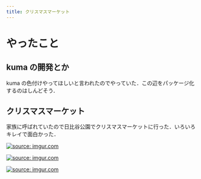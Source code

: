 ```yaml
---
title: クリスマスマーケット
---
```


<script async src="//cdn.embedly.com/widgets/platform.js"></script>

# やったこと

## kuma の開発とか

kuma の色付けやってほしいと言われたのでやっていた．この辺をパッケージ化するのはしんどそう．


## クリスマスマーケット

家族に呼ばれていたので日比谷公園でクリスマスマーケットに行った．いろいろキレイで面白かった．

<a href="https://imgur.com/T1FpaMs" class="embedly-card"><img src="https://i.imgur.com/T1FpaMs.jpg" title="source: imgur.com" /></a>

<a href="https://imgur.com/9CWRayE" class="embedly-card"><img src="https://i.imgur.com/9CWRayE.jpg" title="source: imgur.com" /></a>

<a href="https://imgur.com/Cyr8fVC" class="embedly-card"><img src="https://i.imgur.com/Cyr8fVC.jpg" title="source: imgur.com" /></a>
